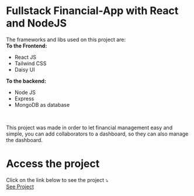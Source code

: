 
# Fullstack Financial-App with React and NodeJS

The frameworks and libs used on this project are:
<br>
**To the Frontend:**
 - React JS
 - Tailwind CSS
 - Daisy UI
 
 **To the backend:**
 - Node JS
 - Express
 - MongoDB as database
<br>

This project was made in order to let financial management easy and simple, you can add collaborators to a dashboard, so they can also manage the dashboard.

# Access the project
Click on the link below to see the project ⤵  
[See Project](https://financial-fullstack-app.onrender.com)